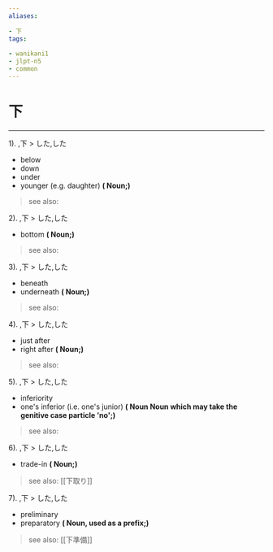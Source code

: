 ```yaml
---
aliases:
    
- 下
tags:
    
- wanikani1
- jlpt-n5
- common
---
```


# 下
---
1).
,下 > した,した

- below
- down
- under
- younger (e.g. daughter)
**( Noun;)**
> see also: 
            
2).
,下 > した,した

- bottom
**( Noun;)**
> see also: 
            
3).
,下 > した,した

- beneath
- underneath
**( Noun;)**
> see also: 
            
4).
,下 > した,した

- just after
- right after
**( Noun;)**
> see also: 
            
5).
,下 > した,した

- inferiority
- one's inferior (i.e. one's junior)
**( Noun Noun which may take the genitive case particle 'no';)**
> see also: 
            
6).
,下 > した,した

- trade-in
**( Noun;)**
> see also:  [[下取り]]
            
7).
,下 > した,した

- preliminary
- preparatory
**( Noun, used as a prefix;)**
> see also:  [[下準備]]
            